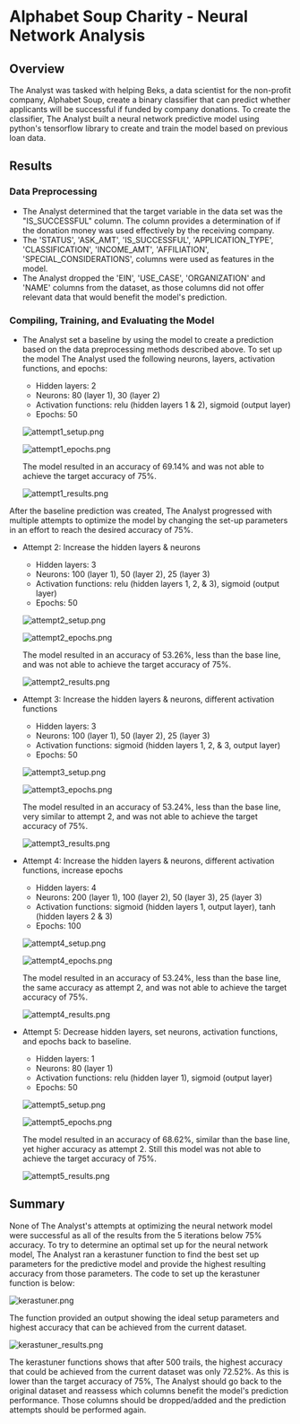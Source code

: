 # Alphabet Soup Charity - Neural Network Analysis

## Overview
The Analyst was tasked with helping Beks, a data scientist for the non-profit company, Alphabet Soup, create a binary classifier that can predict whether applicants will be successful if funded by company donations.  To create the classifier, The Analyst built a neural network predictive model using python's tensorflow library to create and train the model based on previous loan data.

## Results

### Data Preprocessing
- The Analyst determined that the target variable in the data set was the "IS_SUCCESSFUL" column.  The column provides a determination of if the donation money was used effectively by the receiving company.
- The 'STATUS', 'ASK_AMT', 'IS_SUCCESSFUL', 'APPLICATION_TYPE', 'CLASSIFICATION', 'INCOME_AMT', 'AFFILIATION', 'SPECIAL_CONSIDERATIONS', columns were used as features in the model.
- The Analyst dropped the 'EIN', 'USE_CASE', 'ORGANIZATION' and 'NAME' columns from the dataset, as those columns did not offer relevant data that would benefit the model's prediction.

### Compiling, Training, and Evaluating the Model
- The Analyst set a baseline by using the model to create a prediction based on the data preprocessing methods described above.  To set up the model The Analyst used the following neurons, layers, activation functions, and epochs:

    - Hidden layers: 2
    - Neurons: 80 (layer 1), 30 (layer 2)
    - Activation functions: relu (hidden layers 1 & 2), sigmoid (output layer)
    - Epochs: 50

    ![attempt1_setup.png](https://github.com/hillmanj1995/Alphabet-Soup---Neural-Network-Analysis/blob/main/Resources/attempt1_setup.png)

    ![attempt1_epochs.png](https://github.com/hillmanj1995/Alphabet-Soup---Neural-Network-Analysis/blob/main/Resources/attempt1_epochs.png)

    The model resulted in an accuracy of 69.14% and was not able to achieve the target accuracy of 75%.

    ![attempt1_results.png](https://github.com/hillmanj1995/Alphabet-Soup---Neural-Network-Analysis/blob/main/Resources/attempt1_results.png)

After the baseline prediction was created, The Analyst progressed with multiple attempts to optimize the model by changing the set-up parameters in an effort to reach the desired accuracy of 75%.

- Attempt 2: Increase the hidden layers & neurons

    - Hidden layers: 3
    - Neurons: 100 (layer 1), 50 (layer 2), 25 (layer 3)
    - Activation functions: relu (hidden layers 1, 2, & 3), sigmoid (output layer)
    - Epochs: 50

    ![attempt2_setup.png](https://github.com/hillmanj1995/Alphabet-Soup---Neural-Network-Analysis/blob/main/Resources/attempt2_setup.png)

    ![attempt2_epochs.png](https://github.com/hillmanj1995/Alphabet-Soup---Neural-Network-Analysis/blob/main/Resources/attempt2_epochs.png)

    The model resulted in an accuracy of 53.26%, less than the base line, and was not able to achieve the target accuracy of 75%.

    ![attempt2_results.png](https://github.com/hillmanj1995/Alphabet-Soup---Neural-Network-Analysis/blob/main/Resources/attempt2_results.png)

- Attempt 3: Increase the hidden layers & neurons, different activation functions

    - Hidden layers: 3
    - Neurons: 100 (layer 1), 50 (layer 2), 25 (layer 3)
    - Activation functions: sigmoid (hidden layers 1, 2, & 3, output layer)
    - Epochs: 50

    ![attempt3_setup.png](https://github.com/hillmanj1995/Alphabet-Soup---Neural-Network-Analysis/blob/main/Resources/attempt3_setup.png)

    ![attempt3_epochs.png](https://github.com/hillmanj1995/Alphabet-Soup---Neural-Network-Analysis/blob/main/Resources/attempt3_epochs.png)

    The model resulted in an accuracy of 53.24%, less than the base line, very similar to attempt 2, and was not able to achieve the target accuracy of 75%.

    ![attempt3_results.png](https://github.com/hillmanj1995/Alphabet-Soup---Neural-Network-Analysis/blob/main/Resources/attempt3_results.png)

- Attempt 4: Increase the hidden layers & neurons, different activation functions, increase epochs

    - Hidden layers: 4
    - Neurons: 200 (layer 1), 100 (layer 2), 50 (layer 3), 25 (layer 3)
    - Activation functions: sigmoid (hidden layers 1, output layer), tanh (hidden layers 2 & 3)
    - Epochs: 100

    ![attempt4_setup.png](https://github.com/hillmanj1995/Alphabet-Soup---Neural-Network-Analysis/blob/main/Resources/attempt4_setup.png)

    ![attempt4_epochs.png](https://github.com/hillmanj1995/Alphabet-Soup---Neural-Network-Analysis/blob/main/Resources/attempt4_epochs.png)

    The model resulted in an accuracy of 53.24%, less than the base line, the same accuracy as attempt 2, and was not able to achieve the target accuracy of 75%.

    ![attempt4_results.png](https://github.com/hillmanj1995/Alphabet-Soup---Neural-Network-Analysis/blob/main/Resources/attempt4_results.png)

- Attempt 5: Decrease hidden layers, set neurons, activation functions, and epochs back to baseline. 

    - Hidden layers: 1
    - Neurons: 80 (layer 1)
    - Activation functions: relu (hidden layer 1), sigmoid (output layer)
    - Epochs: 50

    ![attempt5_setup.png](https://github.com/hillmanj1995/Alphabet-Soup---Neural-Network-Analysis/blob/main/Resources/attempt5_setup.png)

    ![attempt5_epochs.png](https://github.com/hillmanj1995/Alphabet-Soup---Neural-Network-Analysis/blob/main/Resources/attempt5_epochs.png)

    The model resulted in an accuracy of 68.62%, similar than the base line, yet higher accuracy as attempt 2.  Still this model was not able to achieve the target accuracy of 75%.

    ![attempt5_results.png](https://github.com/hillmanj1995/Alphabet-Soup---Neural-Network-Analysis/blob/main/Resources/attempt5_results.png)

## Summary
None of The Analyst's attempts at optimizing the neural network model were successful as all of the results from the 5 iterations below 75% accuracy.  To try to determine an optimal set up for the neural network model, The Analyst ran a kerastuner function to find the best set up parameters for the predictive model and provide the highest resulting accuracy from those parameters.  The code to set up the kerastuner function is below:

![kerastuner.png](https://github.com/hillmanj1995/Alphabet-Soup---Neural-Network-Analysis/blob/main/Resources/kerastuner.png)

The function provided an output showing the ideal setup parameters and highest accuracy that can be achieved from the current dataset.

![kerastuner_results.png](https://github.com/hillmanj1995/Alphabet-Soup---Neural-Network-Analysis/blob/main/Resources/kerastuner_results.png)

The kerastuner functions shows that after 500 trails, the highest accuracy that could be achieved from the current dataset was only 72.52%.  As this is lower than the target accuracy of 75%, The Analyst should go back to the original dataset and reassess which columns benefit the model's prediction performance.  Those columns should be dropped/added and the prediction attempts should be performed again.

